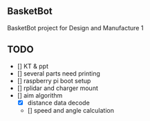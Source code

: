 BasketBot
----
BasketBot project for Design and Manufacture 1

TODO
----
- [] KT & ppt
- [] several parts need printing
- [] raspberry pi boot setup
- [] rplidar and charger mount
- [] aim algorithm
	- [x] distance data decode
	- [] speed and angle calculation